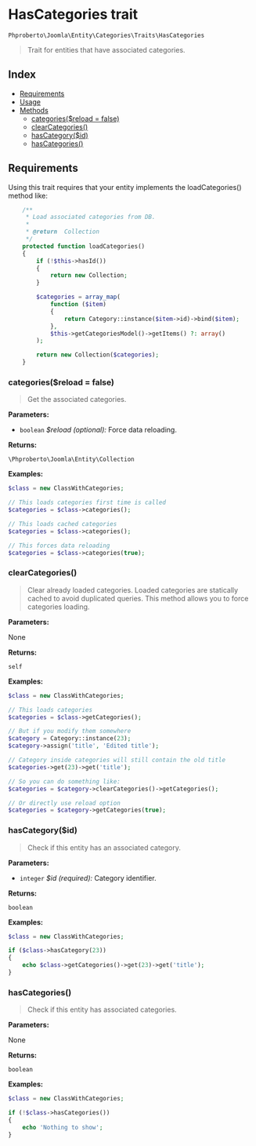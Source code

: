 # HasCategories trait

`Phproberto\Joomla\Entity\Categories\Traits\HasCategories`

> Trait for entities that have associated categories.

## Index

* [Requirements](#requirements)
* [Usage](#usage)
* [Methods](#methods)
    * [categories($reload = false)](#categories)
    * [clearCategories()](#clearCategories)
    * [hasCategory($id)](#hasCategory)
    * [hasCategories()](#hasCategories)

## Requirements <a id="requirements"></a>

Using this trait requires that your entity implements the loadCategories() method like:

```php
	/**
	 * Load associated categories from DB.
	 *
	 * @return  Collection
	 */
	protected function loadCategories()
	{
		if (!$this->hasId())
		{
			return new Collection;
		}

		$categories = array_map(
			function ($item)
			{
				return Category::instance($item->id)->bind($item);
			},
			$this->getCategoriesModel()->getItems() ?: array()
		);

		return new Collection($categories);
	}
```

### categories($reload = false) <a id="categories"></a>

> Get the associated categories.

**Parameters:**

* `boolean` *$reload (optional):* Force data reloading.

**Returns:**

`\Phproberto\Joomla\Entity\Collection`

**Examples:**

```php
$class = new ClassWithCategories;

// This loads categories first time is called
$categories = $class->categories();

// This loads cached categories
$categories = $class->categories();

// This forces data reloading
$categories = $class->categories(true);
```

### clearCategories() <a id="clearCategories"></a>

> Clear already loaded categories. Loaded categories are statically cached to avoid duplicated queries. This method allows you to force categories loading.

**Parameters:**

None

**Returns:**

`self`

**Examples:**

```php
$class = new ClassWithCategories;

// This loads categories
$categories = $class->getCategories();

// But if you modify them somewhere
$category = Category::instance(23);
$category->assign('title', 'Edited title');

// Category inside categories will still contain the old title
$categories->get(23)->get('title');

// So you can do something like:
$categories = $category->clearCategories()->getCategories();

// Or directly use reload option
$categories = $category->getCategories(true);
```

### hasCategory($id) <a id="hasCategory"></a>

> Check if this entity has an associated category.

**Parameters:**

* `integer` *$id (required):* Category identifier.

**Returns:**

`boolean`

**Examples:**

```php
$class = new ClassWithCategories;

if ($class->hasCategory(23))
{
	echo $class->getCategories()->get(23)->get('title');
}
```

### hasCategories() <a id="hasCategories"></a>

> Check if this entity has associated categories.

**Parameters:**

None

**Returns:**

`boolean`

**Examples:**

```php
$class = new ClassWithCategories;

if (!$class->hasCategories())
{
	echo 'Nothing to show';
}
```
